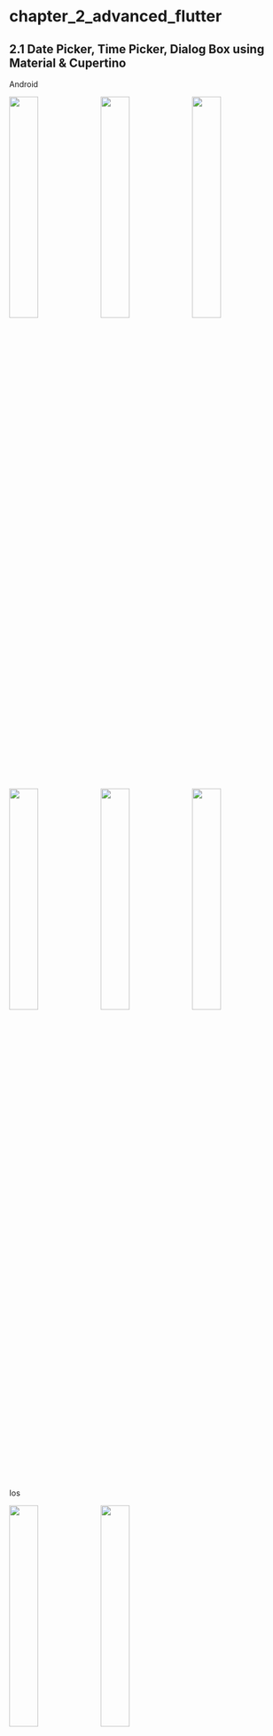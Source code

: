 # chapter_2_advanced_flutter

## 2.1 Date Picker, Time Picker, Dialog Box using Material & Cupertino

Android

<img src="https://github.com/Jaydeepsharma93/chapter_2_advanced_flutter/assets/143181361/fe825f1d-d75e-4d9a-a9d0-7803a95e9b09" width = 32%>
<img src="https://github.com/Jaydeepsharma93/chapter_2_advanced_flutter/assets/143181361/6cd23da8-4c09-487c-9cf2-df9e33116ad7" width = 32%>
<img src="https://github.com/Jaydeepsharma93/chapter_2_advanced_flutter/assets/143181361/e12669a3-b008-4b09-b38c-346f0bcc46e5" width = 32%>
<img src="https://github.com/Jaydeepsharma93/chapter_2_advanced_flutter/assets/143181361/d6a76fc6-7460-4264-a173-2c0f836edce8" width = 32%>
<img src="https://github.com/Jaydeepsharma93/chapter_2_advanced_flutter/assets/143181361/c6dc954f-77d6-48e7-ad4a-e54dc6e705a2" width = 32%>
<img src="https://github.com/Jaydeepsharma93/chapter_2_advanced_flutter/assets/143181361/39f2d054-8180-4710-ad89-a19bd95f0510" width = 32%>

Ios 


<img src="https://github.com/Jaydeepsharma93/chapter_2_advanced_flutter/assets/143181361/1e1e211a-9c0a-4b29-9c33-3a01bc21a537" width = 32%>
<img src="https://github.com/Jaydeepsharma93/chapter_2_advanced_flutter/assets/143181361/025b3147-90bd-4d41-85ce-2d0ba108b8fb" width = 32%>


## Date Picker:

  * A user interface element that allows users to choose a date.
  * It typically displays a calendar grid where users can tap on a specific day to select it.
  * Date pickers are commonly found in apps for booking appointments, scheduling events, or filtering data based on dates.

## Time Picker:
  * A temporary window that appears on top of the main app screen.
  * It often contains important information, requires user input, or presents a confirmation message.
  * Dialog boxes can have buttons for users to respond to the prompt, such as "OK," "Cancel," or other choices.
    
## Date Picker Cupertino (iOS):
  * A specific type of date picker designed to match the look and feel of Apple's iOS platform.
  * It offers a sleek, minimalist design with a calendar grid for selecting dates.
  * This is used by developers building apps specifically for iOS devices.
## Time Picker Cupertino (iOS):
 * Similar to the date picker, this is a time picker designed for iOS that follows the Cupertino (iOS) design language.
 * It might use rotary dials or a list for selecting hours and minutes.
 * This component is used in conjunction with the Cupertino date picker or independently for time selection within iOS apps.

## Action Sheet:
 * Another type of temporary window that appears from the bottom of the screen.
 * It typically displays a list of options for users to choose from.
 * Action sheets are often used for quick actions or providing alternative choices related to the current context in the app.


# 2.2 Cupertino Widgets
<img src="https://github.com/Jaydeepsharma93/chapter_2_advanced_flutter/assets/143181361/e07795eb-e751-4fe3-bbbe-bdbeb19e7593" width = 32%>
<img src="https://github.com/Jaydeepsharma93/chapter_2_advanced_flutter/assets/143181361/cbbbc641-31d7-49ea-b972-d348be84bcf8" width = 32%>
<img src="https://github.com/Jaydeepsharma93/chapter_2_advanced_flutter/assets/143181361/25224d8f-717b-488d-bc3e-8635c90812e7" width = 32%>
<img src="https://github.com/Jaydeepsharma93/chapter_2_advanced_flutter/assets/143181361/7efad15f-8c19-4c4c-a8fa-b1011aa3d424" width = 32%>
<img src="https://github.com/Jaydeepsharma93/chapter_2_advanced_flutter/assets/143181361/4e6fee08-5899-49f8-a50d-b2e8542dea74" width = 32%>
<dev><video src="https://github.com/Jaydeepsharma93/chapter_2_advanced_flutter/assets/143181361/35ce83bf-ee5f-4ab7-a355-e90e9b9eceb9" width = 32%></dev>

## What is the Platform Class in Flutter?
The Platform class, part of the dart:io library, is a utility that provides information about the environment in which your Flutter application is running. This includes details like:
  * Operating system (Android, iOS, macOS, Linux, Windows, Web)
  * Operating system version
  * Architecture (e.g., 32-bit, 64-bit)
  * Locale
  * Hostname
  * Number of processors

## Example of Using the Platform Class
Here's a code snippet demonstrating how to check the platform and display a message accordingly:

```dart
import 'package:flutter/material.dart';
import 'dart:io';

void main() {
  runApp(MyApp());
}

class MyApp extends StatelessWidget {
  @override
  Widget build(BuildContext context) {
    String message;
    if (Platform.isAndroid) {
      message = 'Running on Android!';
    } else if (Platform.isIOS) {
      message = 'Running on iOS!';
    } else {
      message = 'Running on a different platform.';
    }

    return MaterialApp(
      home: Scaffold(
        appBar: AppBar(
          title: Text('Platform Example'),
        ),
        body: Center(
          child: Text(message),
        ),
      ),
    );
  }
}
```

Let's break down the code:

1. We import the dart:io library to gain access to the Platform class.
2. We define a message variable that will store the text to be shown based on the platform.
3. We employ Platform.isAndroid and Platform.isIOS to identify the current platform.
4. We set the message variable depending on the platform.
5. We construct the Flutter app using MaterialApp and display the message within the Center widget.

# 2.3 CupertinoSliverNavigationBar  & CupertinoListTile

<img src="https://github.com/Jaydeepsharma93/chapter_2_advanced_flutter/assets/143181361/b09caa2d-350f-448c-88f2-524dc97a64b0" width = 32%>
<img src="https://github.com/Jaydeepsharma93/chapter_2_advanced_flutter/assets/143181361/b708bd1c-fc25-4de0-a16b-a8e70b0396b1" width = 32%>
<img src="https://github.com/Jaydeepsharma93/chapter_2_advanced_flutter/assets/143181361/f9355485-82f0-471a-a66b-ce4fa9f1cba4" width = 32%>
<dev><video src="https://github.com/Jaydeepsharma93/chapter_2_advanced_flutter/assets/143181361/9568c3f3-7998-4d4a-9b1a-9cb75c1f8451" width = 32%></dev>


# 2.4 CupertinoTabBar, CupertinoSlider & CupertinoSlidingSegmentedControl

<img src="https://github.com/Jaydeepsharma93/chapter_2_advanced_flutter/assets/143181361/edcf816e-f26a-4867-b58e-5f1fc6118088" width = 32%>
<img src="https://github.com/Jaydeepsharma93/chapter_2_advanced_flutter/assets/143181361/1e40238b-5dbf-4f15-848a-68c6581c888f" width = 32%>
<img src="https://github.com/Jaydeepsharma93/chapter_2_advanced_flutter/assets/143181361/deeb5922-9a02-46ed-8fbc-e1ec650b169b" width = 32%>

<div><video src="https://github.com/Jaydeepsharma93/chapter_2_advanced_flutter/assets/143181361/81fb385c-da66-4294-bf4b-150f79612471" width = 32%></div>
<div><video src="https://github.com/Jaydeepsharma93/chapter_2_advanced_flutter/assets/143181361/7b482446-dfb8-47ba-9118-22af46a482a4" width = 32%></div>
<div><video src="https://github.com/Jaydeepsharma93/chapter_2_advanced_flutter/assets/143181361/c5998a53-60ae-44f3-bb8f-c359d6de0354" width = 32%></div>

# 2.6 Page View & BottomNavigationBar

<img src="https://github.com/Jaydeepsharma93/chapter_2_advanced_flutter/assets/143181361/bc7e68d4-f002-4f03-af93-387a769769ac" width = 32%>
<div><video src="https://github.com/Jaydeepsharma93/chapter_2_advanced_flutter/assets/143181361/8eb0ba68-909b-445a-bb26-6eb0a111a5f3" width = 32%></div>

# 2.5 CupertinoActionSheet & CupertinoContextMenu

<img src="https://github.com/Jaydeepsharma93/chapter_2_advanced_flutter/assets/143181361/8feb557b-8fd0-4511-abd1-9ce66dd97de4" width = 32%>
<img src="https://github.com/Jaydeepsharma93/chapter_2_advanced_flutter/assets/143181361/20c48e71-86a3-4aa4-a40f-18b62491c676" width = 32%>
<div><video src="https://github.com/Jaydeepsharma93/chapter_2_advanced_flutter/assets/143181361/f2185d11-e533-4bd7-9fdf-ab1b2cb88578" width = 32%></div>

